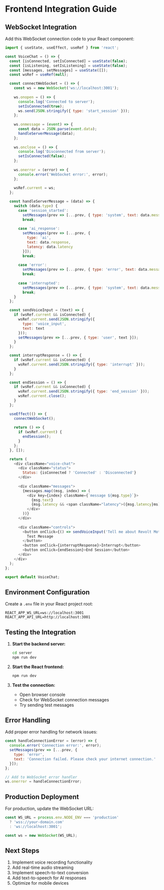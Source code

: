 # Frontend Integration Guide

## WebSocket Integration

Add this WebSocket connection code to your React component:

```javascript
import { useState, useEffect, useRef } from 'react';

const VoiceChat = () => {
  const [isConnected, setIsConnected] = useState(false);
  const [isListening, setIsListening] = useState(false);
  const [messages, setMessages] = useState([]);
  const wsRef = useRef(null);

  const connectWebSocket = () => {
    const ws = new WebSocket('ws://localhost:3001');
    
    ws.onopen = () => {
      console.log('Connected to server');
      setIsConnected(true);
      ws.send(JSON.stringify({ type: 'start_session' }));
    };
    
    ws.onmessage = (event) => {
      const data = JSON.parse(event.data);
      handleServerMessage(data);
    };
    
    ws.onclose = () => {
      console.log('Disconnected from server');
      setIsConnected(false);
    };
    
    ws.onerror = (error) => {
      console.error('WebSocket error:', error);
    };
    
    wsRef.current = ws;
  };

  const handleServerMessage = (data) => {
    switch (data.type) {
      case 'session_started':
        setMessages(prev => [...prev, { type: 'system', text: data.message }]);
        break;
        
      case 'ai_response':
        setMessages(prev => [...prev, { 
          type: 'ai', 
          text: data.response,
          latency: data.latency 
        }]);
        break;
        
      case 'error':
        setMessages(prev => [...prev, { type: 'error', text: data.message }]);
        break;
        
      case 'interrupted':
        setMessages(prev => [...prev, { type: 'system', text: data.message }]);
        break;
    }
  };

  const sendVoiceInput = (text) => {
    if (wsRef.current && isConnected) {
      wsRef.current.send(JSON.stringify({
        type: 'voice_input',
        text: text
      }));
      setMessages(prev => [...prev, { type: 'user', text }]);
    }
  };

  const interruptResponse = () => {
    if (wsRef.current && isConnected) {
      wsRef.current.send(JSON.stringify({ type: 'interrupt' }));
    }
  };

  const endSession = () => {
    if (wsRef.current && isConnected) {
      wsRef.current.send(JSON.stringify({ type: 'end_session' }));
      wsRef.current.close();
    }
  };

  useEffect(() => {
    connectWebSocket();
    
    return () => {
      if (wsRef.current) {
        endSession();
      }
    };
  }, []);

  return (
    <div className="voice-chat">
      <div className="status">
        Status: {isConnected ? 'Connected' : 'Disconnected'}
      </div>
      
      <div className="messages">
        {messages.map((msg, index) => (
          <div key={index} className={`message ${msg.type}`}>
            {msg.text}
            {msg.latency && <span className="latency">({msg.latency}ms)</span>}
          </div>
        ))}
      </div>
      
      <div className="controls">
        <button onClick={() => sendVoiceInput('Tell me about Revolt Motors')}>
          Test Message
        </button>
        <button onClick={interruptResponse}>Interrupt</button>
        <button onClick={endSession}>End Session</button>
      </div>
    </div>
  );
};

export default VoiceChat;
```

## Environment Configuration

Create a `.env` file in your React project root:

```env
REACT_APP_WS_URL=ws://localhost:3001
REACT_APP_API_URL=http://localhost:3001
```

## Testing the Integration

1. **Start the backend server:**
   ```bash
   cd server
   npm run dev
   ```

2. **Start the React frontend:**
   ```bash
   npm run dev
   ```

3. **Test the connection:**
   - Open browser console
   - Check for WebSocket connection messages
   - Try sending test messages

## Error Handling

Add proper error handling for network issues:

```javascript
const handleConnectionError = (error) => {
  console.error('Connection error:', error);
  setMessages(prev => [...prev, { 
    type: 'error', 
    text: 'Connection failed. Please check your internet connection.' 
  }]);
};

// Add to WebSocket error handler
ws.onerror = handleConnectionError;
```

## Production Deployment

For production, update the WebSocket URL:

```javascript
const WS_URL = process.env.NODE_ENV === 'production' 
  ? 'wss://your-domain.com' 
  : 'ws://localhost:3001';

const ws = new WebSocket(WS_URL);
```

## Next Steps

1. Implement voice recording functionality
2. Add real-time audio streaming
3. Implement speech-to-text conversion
4. Add text-to-speech for AI responses
5. Optimize for mobile devices 